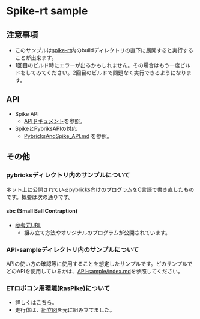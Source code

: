 # Spike-rt sample
## 注意事項
- このサンプルは[spike-rt](https://github.com/spike-rt/spike-rt)内のbuildディレクトリの直下に展開すると実行することが出来ます。
- 1回目のビルド時にエラーが出るかもしれません。その場合はもう一度ビルドをしてみてください。2回目のビルドで問題なく実行できるようになります。

## API 
- Spike API
    - [APIドキュメント](https://spike-rt.github.io/spike-rt/ja/html/modules.html)を参照。
- SpikeとPybriksAPIの対応
    - [PybricksAndSpike_API.md](/PybricksAndSpike_API.md) を参照。

## その他
### pybricksディレクトリ内のサンプルについて
ネット上に公開されているpybricks向けのプログラムをC言語で書き直したものです。概要は次の通りです。
#### sbc (Small Ball Contraption)
- [参考元URL](https://legostudiovives.be/spikeprimesmallballcontraption/)
    - 組み立て方法やオリジナルのプログラムが公開されています。

### API-sampleディレクトリ内のサンプルについて
APIの使い方の確認等に使用することを想定したサンプルです。どのサンプルでどのAPIを使用しているかは、[API-sample/index.md](/API-sample/index.md)を参照してください。

### ETロボコン用環境(RasPike)について
- 詳しくは[こちら](https://github.com/ETrobocon/RasPike)。
- 走行体は、[組立図](https://drive.google.com/file/d/17FyQBsuuXrV4BK-96fgQJy-Ou4NvqLi7/view?usp=sharing)を元に組み立てました。
